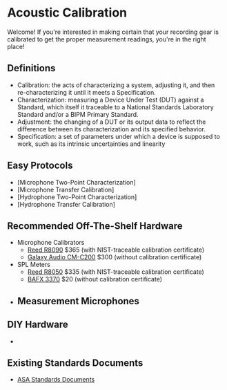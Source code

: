 # Acoustic Calibration

Welcome! If you're interested in making certain that your recording gear is calibrated to get the proper measurement readings, you're in the right place!

## Definitions
- Calibration: the acts of characterizing a system, adjusting it, and then re-characterizing it until it meets a Specification.
- Characterization: measuring a Device Under Test (DUT) against a Standard, which itself it traceable to a National Standards Laboratory Standard and/or a BIPM Primary Standard.
- Adjustment: the changing of a DUT or its output data to reflect the difference between its characterization and its specified behavior.
- Specification: a set of parameters under which a device is supposed to work, such as its intrinsic uncertainties and linearity

## Easy Protocols
- [Microphone Two-Point Characterization]
- [Microphone Transfer Calibration]
- [Hydrophone Two-Point Characterization]
- [Hydrophone Transfer Calibration]

## Recommended Off-The-Shelf Hardware
- Microphone Calibrators
    - [Reed R8090](https://www.amazon.com/Reed-Instruments-R8090-Calibrator-Microphones/dp/B00VA4GDE2/ref=sr_1_1?ie=UTF8&qid=1496527220&sr=8-1&keywords=spl%2Bcalibrator&th=1) $365 (with NIST-traceable calibration certificate)
    - [Galaxy Audio CM-C200](https://www.amazon.com/CM-C200-Calibrator-Meter-Audio-Metering/dp/B0010H1PTC/ref=sr_1_1?ie=UTF8&qid=1500608188&sr=8-1&keywords=spl%2Bcalibrator) $300 (without calibration certificate)
- SPL Meters
    - [Reed R8050](https://www.amazon.com/dp/B00VA4GDG0/ref=twister_B00WR4AWUK?_encoding=UTF8&psc=1) $335 (with NIST-traceable calibration certificate)
    - [BAFX 3370](https://www.amazon.com/BAFX-Products-Decibel-Reader-Battery/dp/B00ECCZWWI/ref=sr_1_3?ie=UTF8&qid=1500608321&sr=8-3&keywords=sound+level+meter) $20 (without calibration certificate)
- Measurement Microphones
    - 

## DIY Hardware
- 

## Existing Standards Documents
- [ASA Standards Documents](https://github.com/petmar0/AcousticCalibration/tree/master/ASA%20Standards)

